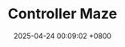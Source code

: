 ---
title:          "Controller Maze"
date:           2025-04-24 00:09:02 +0800
selected:       false

animation: /assets/images/artwork/animatics/GameController.mp4
order: 2
cover: /assets/images/artwork/animatics/ControllerCover.png
---